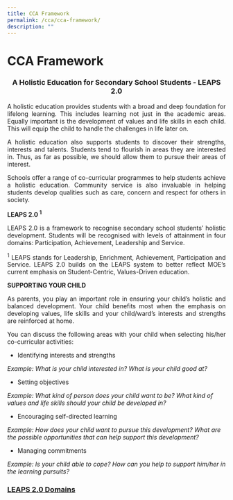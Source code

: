 ```yaml
---
title: CCA Framework
permalink: /cca/cca-framework/
description: ""
---
```

# CCA Framework


### <center>A Holistic Education for Secondary School Students - LEAPS 2.0</center>


<p style="text-align: justify;">A holistic education provides students with a broad and deep foundation for lifelong learning. This includes learning not just in the academic areas. Equally important is the development of values and life skills in each child. This will equip the child to handle the challenges in life later on.</p>

<p style="text-align: justify;">A holistic education also supports students to discover their strengths, interests and talents. Students tend to flourish in areas they are interested in. Thus, as far as possible, we should allow them to pursue their areas of interest.</p>

<p style="text-align: justify;">Schools offer a range of co-curricular programmes to help students achieve a holistic education. Community service is also invaluable in helping students develop qualities such as care, concern and respect for others in society.</p>

<b>LEAPS 2.0 <sup>1</sup> </b>

<p style="text-align: justify;">LEAPS 2.0 is a framework to recognise secondary school students’ holistic development. Students will be recognised with levels of attainment in four domains: Participation, Achievement, Leadership and Service.</p>

<p style="text-align: justify;"><sup>1</sup> LEAPS stands for Leadership, Enrichment, Achievement, Participation and Service. LEAPS 2.0 builds on the LEAPS system to better reflect MOE’s current emphasis on Student-Centric, Values-Driven education.</p>

**SUPPORTING YOUR CHILD**

<p style="text-align: justify;">As parents, you play an important role in ensuring your child’s holistic and balanced development. Your child benefits most when the emphasis on developing values, life skills and your child/ward’s interests and strengths are reinforced at home.</p>

<p style="text-align: justify;">You can discuss the following areas with your child when selecting his/her co-curricular activities:</p>

*   Identifying interests and strengths
    

_Example: What is your child interested in? What is your child good at?_

*   Setting objectives
    

_Example: What kind of person does your child want to be? What kind of values and life skills should your child be developed in?_

*   Encouraging self-directed learning
    

_Example: How does your child want to pursue this development? What are the possible opportunities that can help support this development?_

*   Managing commitments
    

_Example: Is your child able to cope? How can you help to support him/her in the learning pursuits?_

### <a href="/files/LEAPS%202%200%20Domains.pdf" target="_blank">LEAPS 2.0 Domains </a>